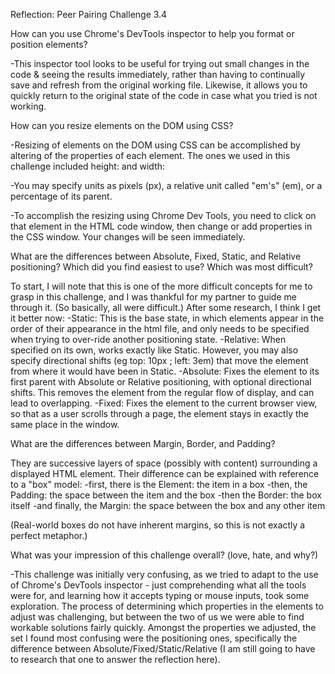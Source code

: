 Reflection: Peer Pairing Challenge 3.4

How can you use Chrome's DevTools inspector to help you format or position elements?

-This inspector tool looks to be useful for trying out small changes in the code & seeing the results immediately, rather than having to continually save and refresh from the original working file. Likewise, it allows you to quickly return to the original state of the code in case what you tried is not working.


How can you resize elements on the DOM using CSS?

-Resizing of elements on the DOM using CSS can be accomplished by altering of the properties of each element. The ones we used in this challenge included height: and width:

-You may specify units as pixels (px), a relative unit called "em's" (em), or a percentage of its parent.

-To accomplish the resizing using Chrome Dev Tools, you need to click on that element in the HTML code window, then change or add properties in the CSS window. Your changes will be seen immediately.


What are the differences between Absolute, Fixed, Static, and Relative positioning? Which did you find easiest to use? Which was most difficult?

To start, I will note that this is one of the more difficult concepts for me to grasp in this challenge, and I was thankful for my partner to guide me through it. (So basically, all were difficult.) After some research, I think I get it better now:
-Static: This is the base state, in which elements appear in the order of their appearance in the html file, and only needs to be specified when trying to over-ride another positioning state.
-Relative: When specified on its own, works exactly like Static. However, you may also specify directional shifts (eg top: 10px ; left: 3em) that move the element from where it would have been in Static.
-Absolute: Fixes the element to its first parent with Absolute or Relative positioning, with optional directional shifts. This removes the element from the regular flow of display, and can lead to overlapping.
-Fixed: Fixes the element to the current browser view, so that as a user scrolls through a page, the element stays in exactly the same place in the window.


What are the differences between Margin, Border, and Padding?

They are successive layers of space (possibly with content) surrounding a displayed HTML element. Their difference can be explained with reference to a "box" model:
-first, there is the Element: the item in a box
-then, the Padding: the space between the item and the box
-then the Border: the box itself
-and finally, the Margin: the space between the box and any other item

(Real-world boxes do not have inherent margins, so this is not exactly a perfect metaphor.)


What was your impression of this challenge overall? (love, hate, and why?)

-This challenge was initially very confusing, as we tried to adapt to the use of Chrome's DevTools inspector - just comprehending what all the tools were for, and learning how it accepts typing or mouse inputs, took some exploration. The process of determining which properties in the elements to adjust was challenging, but between the two of us we were able to find workable solutions fairly quickly. Amongst the properties we adjusted, the set I found most confusing were the positioning ones, specifically the difference between Absolute/Fixed/Static/Relative (I am still going to have to research that one to answer the reflection here).